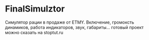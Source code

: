 # FinalSimulztor
Симулятор рации в продаже от ETMY. Включение, громоксть динамиков, работа индикаторов, звук, габариты... 
готовый проект можно сказать на stoptut.ru
